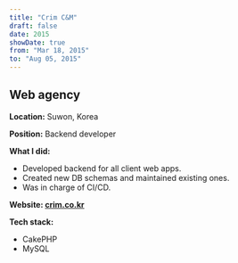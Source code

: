 ```yaml
---
title: "Crim C&M"
draft: false
date: 2015
showDate: true
from: "Mar 18, 2015"
to: "Aug 05, 2015"
---
```


## Web agency

**Location:** Suwon, Korea

**Position:** Backend developer

**What I did:**

- Developed backend for all client web apps.
- Created new DB schemas and maintained existing ones.
- Was in charge of CI/CD.

**Website: [crim.co.kr](http://www.crim.co.kr)**

**Tech stack:**

- CakePHP
- MySQL

